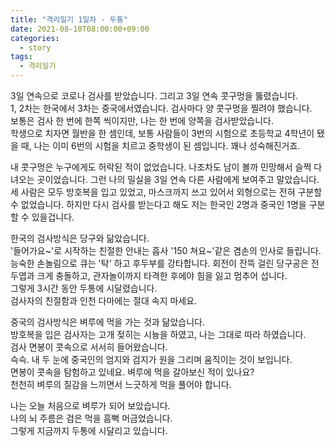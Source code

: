 ```yaml
---
title: "격리일기 1일차 - 두통"
date: 2021-08-10T08:00:00+09:00
categories:
  - story
tags:
  - 격리일기
---
```


3일 연속으로 코로나 검사를 받았습니다. 그리고 3일 연속 콧구멍을 뚫렸습니다.  
1, 2차는 한국에서 3차는 중국에서였습니다. 검사마다 양 콧구멍을 찔려야 했습니다.  
보통은 검사 한 번에 한쪽 씩이지만, 나는 한 번에 양쪽을 검사받았습니다.  
학생으로 치자면 월반을 한 셈인데, 보통 사람들이 3번의 시험으로 초등학교 4학년이 됐을 때, 나는 이미 6번의 시험을 치르고 중학생이 된 셈입니다. 꽤나 성숙해진거죠.

내 콧구멍은 누구에게도 허락된 적이 없었습니다. 나조차도 남이 볼까 민망해서 슬쩍 다녀오는 곳이었습니다. 그런 나의 밀실을 3일 연속 다른 사람에게 보여주고 말았습니다.  
세 사람은 모두 방호복을 입고 있었고, 마스크까지 쓰고 있어서 외형으로는 전혀 구분할 수 없었습니다. 하지만 다시 검사를 받는다고 해도 저는 한국인 2명과 중국인 1명을 구분할 수 있을겁니다.

한국의 검사방식은 당구와 닮았습니다.  
'들어가요~'로 시작하는 친절한 안내는 흡사 '150 쳐요~'같은 겸손의 인사로 들립니다. 능숙한 손놀림으로 큐는 '탁' 하고 후두부를 강타합니다. 회전이 잔뜩 걸린 당구공은 전두엽과 크게 충돌하고, 관자놀이까지 타격한 후에야 힘을 잃고 멈추어 섭니다.  
그렇게 3시간 동안 두통에 시달렸습니다.  
검사자의 친절함과 인천 다마에는 절대 속지 마세요.

중국의 검사방식은 벼루에 먹을 가는 것과 닮았습니다.  
방호복을 입은 검사자는 고개 젖히는 시늉을 하였고, 나는 그대로 따라 하였습니다.  
검사 면봉이 콧속으로 서서히 들어왔습니다.  
슥슥. 내 두 눈에 중국인의 엄지와 검지가 원을 그리며 움직이는 것이 보입니다.  
면봉이 콧속을 탐험하고 있네요. 벼루에 먹을 갈아보신 적이 있나요?  
천천히 벼루의 질감을 느끼면서 느긋하게 먹을 풀어야 합니다.  

나는 오늘 처음으로 벼루가 되어 보았습니다.  
나의 뇌 주름은 검은 먹을 흠뻑 머금었습니다.  
그렇게 지금까지 두통에 시달리고 있습니다.